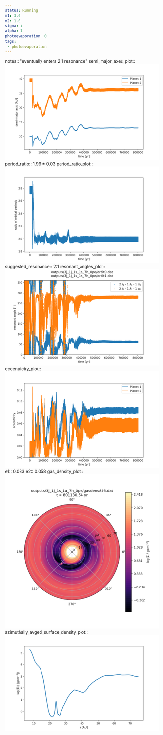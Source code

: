 ```yaml
---
status: Running
m1: 3.0
m2: 1.0
sigma: 1
alpha: 1
photoevaporation: 0
tags:
 - photoevaporation
---
```


notes:: "eventually enters 2:1 resonance"
semi_major_axes_plot:: ![semi_major_axes_3j_1j_1s_1a_7h_0pe.png](plots/semi_major_axes/semi_major_axes_3j_1j_1s_1a_7h_0pe.png)
period_ratio:: 1.99 ± 0.03
period_ratio_plot:: ![period_ratio_3j_1j_1s_1a_7h_0pe.png](plots/period_ratio/period_ratio_3j_1j_1s_1a_7h_0pe.png)
suggested_resonance:: 2:1
resonant_angles_plot:: ![resonant_angles_3j_1j_1s_1a_7h_0pe.png](plots/resonant_angles/resonant_angles_3j_1j_1s_1a_7h_0pe.png)
eccentricity_plot:: ![eccentricity_3j_1j_1s_1a_7h_0pe.png](plots/eccentricity/eccentricity_3j_1j_1s_1a_7h_0pe.png)
e1:: 0.083
e2:: 0.058
gas_density_plot:: ![gas_density_3j_1j_1s_1a_7h_0pe.png](plots/gas_density/gas_density_3j_1j_1s_1a_7h_0pe.png)
azimuthally_avged_surface_density_plot:: ![azimuthally_avged_surface_density_3j_1j_1s_1a_7h_0pe.png](plots/azimuthally_avged_surface_density/azimuthally_avged_surface_density_3j_1j_1s_1a_7h_0pe.png)
